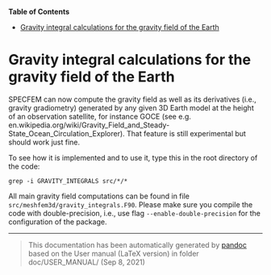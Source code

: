 **Table of Contents**

-   [Gravity integral calculations for the gravity field of the Earth](#gravity-integral-calculations-for-the-gravity-field-of-the-earth)

Gravity integral calculations for the gravity field of the Earth
================================================================

SPECFEM can now compute the gravity field as well as its derivatives (i.e., gravity gradiometry) generated by any given 3D Earth model at the height of an observation satellite, for instance GOCE
(see e.g. en.wikipedia.org/wiki/Gravity\_Field\_and\_Steady-State\_Ocean\_Circulation\_Explorer).
That feature is still experimental but should work just fine.

To see how it is implemented and to use it, type this in the root directory of the code:

    grep -i GRAVITY_INTEGRALS src/*/*

All main gravity field computations can be found in file `src/meshfem3d/gravity_integrals.F90`. Please make sure you compile the code with double-precision, i.e., use flag `--enable-double-precision` for the configuration of the package.

-----
> This documentation has been automatically generated by [pandoc](http://www.pandoc.org)
> based on the User manual (LaTeX version) in folder doc/USER_MANUAL/
> (Sep  8, 2021)

